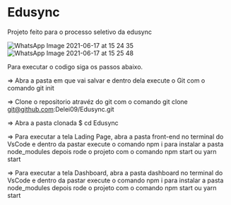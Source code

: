 # Edusync
Projeto feito para o processo seletivo da edusync


![WhatsApp Image 2021-06-17 at 15 24 35](https://user-images.githubusercontent.com/42359865/122453111-6019d000-cf80-11eb-8b45-e4da77083d50.jpeg)
![WhatsApp Image 2021-06-17 at 15 25 48](https://user-images.githubusercontent.com/42359865/122453118-61e39380-cf80-11eb-8e7b-adf318bcd4f6.jpeg)

Para executar o codigo siga os passos abaixo.

=> Abra a pasta em que vai salvar e dentro dela execute o Git com o comando git init

=> Clone o repositorio atravéz do git com o comando git clone git@github.com:Delei09/Edusync.git

=> Abra a pasta clonada $ cd Edusync

=> Para executar a tela Lading Page, abra a pasta front-end no terminal do VsCode e dentro da pastar execute o comando npm i para instalar a pasta node_modules depois rode o projeto com o comando npm start ou yarn start

=> Para executar a tela Dashboard, abra a pasta dashboard no terminal do VsCode e dentro da pastar execute o comando  npm i para instalar a pasta node_modules  depois rode o projeto com o comando  npm start ou yarn start
